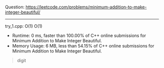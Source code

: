 Question: https://leetcode.com/problems/minimum-addition-to-make-integer-beautiful/

---

try_1.cpp: O(1) O(1)

* Runtime: 0 ms, faster than 100.00% of C++ online submissions for Minimum Addition to Make Integer Beautiful.
* Memory Usage: 6 MB, less than 54.15% of C++ online submissions for Minimum Addition to Make Integer Beautiful.

> digit